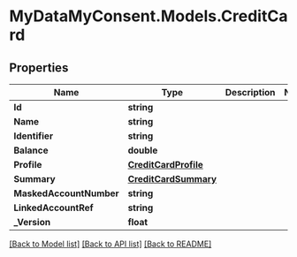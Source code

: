 # MyDataMyConsent.Models.CreditCard

## Properties

Name | Type | Description | Notes
------------ | ------------- | ------------- | -------------
**Id** | **string** |  | 
**Name** | **string** |  | 
**Identifier** | **string** |  | 
**Balance** | **double** |  | 
**Profile** | [**CreditCardProfile**](CreditCardProfile.md) |  | 
**Summary** | [**CreditCardSummary**](CreditCardSummary.md) |  | 
**MaskedAccountNumber** | **string** |  | 
**LinkedAccountRef** | **string** |  | 
**_Version** | **float** |  | 

[[Back to Model list]](../README.md#documentation-for-models) [[Back to API list]](../README.md#documentation-for-api-endpoints) [[Back to README]](../README.md)

